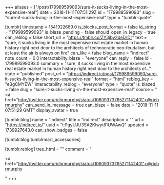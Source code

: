 +++
aliases = ["/post/179989599093/sure-it-sucks-living-in-the-most-expensive-real"]
date = 2018-11-11T07:51:29Z
id = "179989599093"
slug = "sure-it-sucks-living-in-the-most-expensive-real"
type = "tumblr-quote"

[tumblr]
timestamp = 1541922689.0
is_blocks_post_format = false
id_string = "179989599093"
is_blaze_pending = false
should_open_in_legacy = true
can_reblog = false
short_url = "https://tmblr.co/ZY3jby2deDrDr"
text = "sure, it sucks living in the most expensive real estate market in human history right next door to the architects of technocratic neo-feudalism, but at least the air is always on fire"
can_like = false
blog_name = "indirect"
note_count = 0.0
interactability_blaze = "everyone"
can_reply = false
id = 179989599093.0
summary = "sure, it sucks living in the most expensive real estate market in human history right next door to the architects of..."
state = "published"
post_url = "https://indirect.io/post/179989599093/sure-it-sucks-living-in-the-most-expensive-real"
format = "html"
reblog_key = "e3gCMYEW"
interactability_reblog = "everyone"
type = "quote"
is_blazed = false
slug = "sure-it-sucks-living-in-the-most-expensive-real"
source = "<a href=\"http://twitter.com/richrmurphy/status/1060937376527114240\">@richrmurphy</a>"
can_send_in_message = true
can_blaze = false
date = "2018-11-11 07:51:29 GMT"
display_avatar = true

[tumblr.blog]
name = "indirect"
title = "indirect"
description = ""
url = "https://indirect.io/"
uuid = "t:PgyUJU3SA2Klwyt81UWAwQ"
updated = 1739927643.0
can_show_badges = false

[tumblr.blog.tumblrmart_accessories]

[tumblr.reblog]
tree_html = ""
comment = "<p><a href=\"http://twitter.com/richrmurphy/status/1060937376527114240\">@richrmurphy</a></p>"
+++

